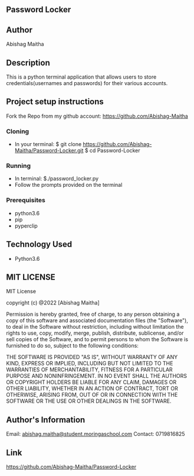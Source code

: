 ## Password Locker

## Author
Abishag Maitha

## Description
This is a python terminal application that allows users to store credentials(usernames and passwords) for their various accounts.

## Project setup instructions
Fork the Repo from my github account: https://github.com/Abishag-Maitha 

  ### Cloning
 * In your terminal:
     $ git clone https://github.com/Abishag-Maitha/Password-Locker.git
        $ cd Password-Locker

  ### Running
  * In terminal: $./password_locker.py
  * Follow the prompts provided on the terminal

  ### Prerequisites
* python3.6
* pip
* pyperclip

## Technology Used
* Python3.6

## MIT LICENSE
MIT License

copyright (c) @2022 [Abishag Maitha]

Permission is hereby granted, free of charge, to any person obtaining a copy
of this software and associated documentation files (the "Software"), to deal
in the Software without restriction, including without limitation the rights
to use, copy, modify, merge, publish, distribute, sublicense, and/or sell
copies of the Software, and to permit persons to whom the Software is
furnished to do so, subject to the following conditions:


THE SOFTWARE IS PROVIDED "AS IS", WITHOUT WARRANTY OF ANY KIND, EXPRESS OR
IMPLIED, INCLUDING BUT NOT LIMITED TO THE WARRANTIES OF MERCHANTABILITY,
FITNESS FOR A PARTICULAR PURPOSE AND NONINFRINGEMENT. IN NO EVENT SHALL THE
AUTHORS OR COPYRIGHT HOLDERS BE LIABLE FOR ANY CLAIM, DAMAGES OR OTHER
LIABILITY, WHETHER IN AN ACTION OF CONTRACT, TORT OR OTHERWISE, ARISING FROM,
OUT OF OR IN CONNECTION WITH THE SOFTWARE OR THE USE OR OTHER DEALINGS IN THE
SOFTWARE.

## Author's Information
Email: abishag.maitha@student.moringaschool.com
Contact: 0719816825

## Link
https://github.com/Abishag-Maitha/Password-Locker